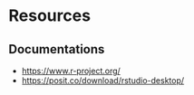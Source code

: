 # Resources

## Documentations

- <https://www.r-project.org/>
- <https://posit.co/download/rstudio-desktop/>
